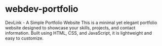# webdev-portfolio
DevLink - A Simple Portfolio Website This is a minimal yet elegant portfolio website designed to showcase your skills, projects, and contact information. Built using HTML, CSS, and JavaScript, it is lightweight and easy to customize.
